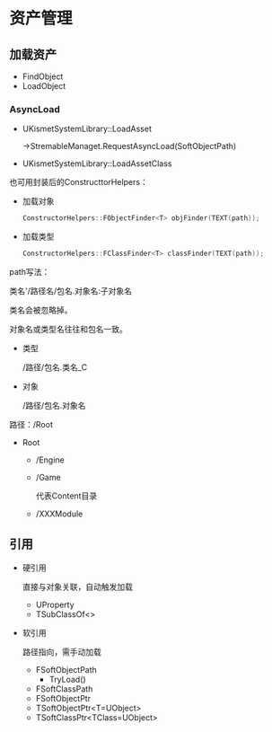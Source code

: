 # 资产管理

## 加载资产

- FindObject
- LoadObject

### AsyncLoad

- UKismetSystemLibrary::LoadAsset

  ->StremableManaget.RequestAsyncLoad(SoftObjectPath)

- UKismetSystemLibrary::LoadAssetClass

也可用封装后的ConstructtorHelpers：

- 加载对象

  ```cpp
  ConstructorHelpers::FObjectFinder<T> objFinder(TEXT(path));
  ```

- 加载类型

  ```cpp
  ConstructorHelpers::FClassFinder<T> classFinder(TEXT(path));
  ```

path写法：

类名'/路径名/包名.对象名:子对象名

类名会被忽略掉。

对象名或类型名往往和包名一致。

- 类型

  /路径/包名.类名\_C

- 对象

  /路径/包名.对象名

路径：/Root

- Root

  - /Engine

  - /Game

    代表Content目录

  - /XXXModule

## 引用

- 硬引用

  直接与对象关联，自动触发加载

  - UProperty
  - TSubClassOf<>

- 软引用

  路径指向，需手动加载

  - FSoftObjectPath
    - TryLoad()
  - FSoftClassPath
  - FSoftObjectPtr
  - TSoftObjectPtr<T=UObject>
  - TSoftClassPtr<TClass=UObject>

